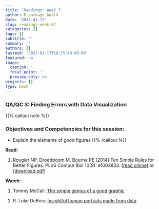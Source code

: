 ```yaml
---
title: 'Readings: Week 7'
author: R package build
date: '2022-01-17'
slug: readings-week-07
categories: []
tags: []
subtitle: ''
summary: ''
authors: []
lastmod: '2022-01-17T18:15:49-05:00'
featured: no
image:
  caption: ''
  focal_point: ''
  preview_only: no
projects: []
type: book
---
```



### QA/QC 3: Finding Errors with Data Visualization

{{% callout note %}}
### Objectives and Competencies for this session:
  * Explain the elements of good figures
{{% /callout %}} 

**Read:**

1. Rougier NP, Droettboom M, Bourne PE (2014) Ten Simple Rules for Better Figures. PLoS Comput Biol 10(9): e1003833. [[read online]](https://journals.plos.org/ploscompbiol/article?id=10.1371/journal.pcbi.1003833) or [[download pdf]](https://journals.plos.org/ploscompbiol/article/file?id=10.1371/journal.pcbi.1003833&type=printable)

**Watch:**  

1. Tommy McCall: [The simple genius of a good graphic](https://www.ted.com/talks/tommy_mccall_the_simple_genius_of_a_good_graphic?language=en)
    
2. R. Luke DuBois: [Insightful human portraits made from data](https://www.ted.com/talks/r_luke_dubois_insightful_human_portraits_made_from_data?language=en)

